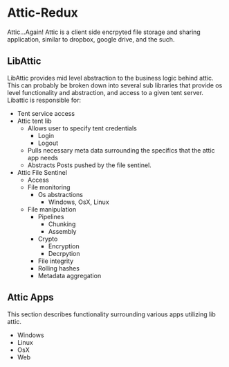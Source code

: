 # Attic-Redux
Attic...Again! Attic is a client side encrpyted file storage and sharing application, similar to dropbox, google drive, and the such.

## LibAttic
LibAttic provides mid level abstraction to the business logic behind attic. This can probably be broken down into several sub libraries that provide os level functionality and abstraction, and access to a given tent server. Libattic is responsible for:
* Tent service access
* Attic tent lib
  * Allows user to specify tent credentials
    * Login 
    * Logout
  * Pulls necessary meta data surrounding the specifics that the attic app needs
  * Abstracts Posts pushed by the file sentinel.
* Attic File Sentinel
  * Access
  * File monitoring
    * Os abstractions
      * Windows, OsX, Linux
  * File manipulation
    * Pipelines
      * Chunking
      * Assembly 
    * Crypto
      * Encryption
      * Decrpytion 
     * File integrity
      * Rolling hashes
      * Metadata aggregation
      
## Attic Apps
This section describes functionality surrounding various apps utilizing lib attic.

* Windows
* Linux
* OsX
* Web




      

